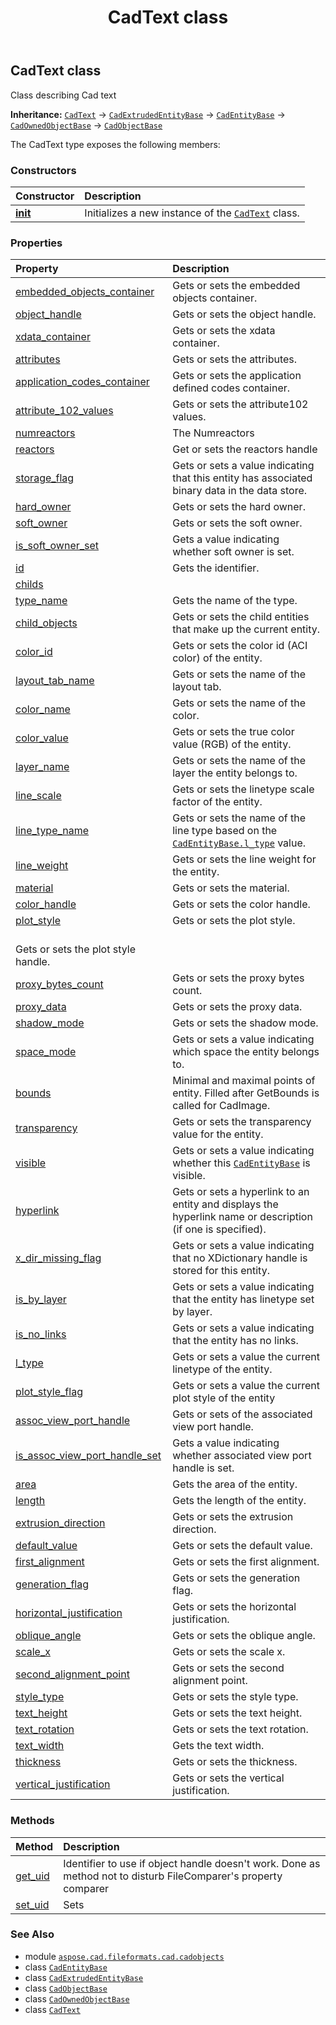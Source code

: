 ﻿---
title: CadText class
second_title: Aspose.CAD for Python via .NET API References
description: 
type: docs
weight: 1260
url: /python-net/aspose.cad.fileformats.cad.cadobjects/cadtext/
is_root: false
---

## CadText class

Class describing Cad text



**Inheritance:** [`CadText`](/cad/python-net/aspose.cad.fileformats.cad.cadobjects/cadtext) → 
[`CadExtrudedEntityBase`](/cad/python-net/aspose.cad.fileformats.cad.cadobjects/cadextrudedentitybase) → 
[`CadEntityBase`](/cad/python-net/aspose.cad.fileformats.cad.cadobjects/cadentitybase) → 
[`CadOwnedObjectBase`](/cad/python-net/aspose.cad.fileformats.cad.cadobjects/cadownedobjectbase) → 
[`CadObjectBase`](/cad/python-net/aspose.cad.fileformats.cad.cadobjects/cadobjectbase)



The CadText type exposes the following members:

### Constructors
| Constructor | Description |
| :- | :- |
| [__init__](/cad/python-net/aspose.cad.fileformats.cad.cadobjects/cadtext/__init__/#) | Initializes a new instance of the [`CadText`](/cad/python-net/aspose.cad.fileformats.cad.cadobjects/cadtext) class. |


### Properties
| Property | Description |
| :- | :- |
| [embedded_objects_container](/cad/python-net/aspose.cad.fileformats.cad.cadobjects/cadtext/embedded_objects_container) | Gets or sets the embedded objects container. |
| [object_handle](/cad/python-net/aspose.cad.fileformats.cad.cadobjects/cadtext/object_handle) | Gets or sets the object handle. |
| [xdata_container](/cad/python-net/aspose.cad.fileformats.cad.cadobjects/cadtext/xdata_container) | Gets or sets the xdata container. |
| [attributes](/cad/python-net/aspose.cad.fileformats.cad.cadobjects/cadtext/attributes) | Gets or sets the attributes. |
| [application_codes_container](/cad/python-net/aspose.cad.fileformats.cad.cadobjects/cadtext/application_codes_container) | Gets or sets the application defined codes container. |
| [attribute_102_values](/cad/python-net/aspose.cad.fileformats.cad.cadobjects/cadtext/attribute_102_values) | Gets or sets the attribute102 values. |
| [numreactors](/cad/python-net/aspose.cad.fileformats.cad.cadobjects/cadtext/numreactors) | The Numreactors |
| [reactors](/cad/python-net/aspose.cad.fileformats.cad.cadobjects/cadtext/reactors) | Get or sets the reactors handle |
| [storage_flag](/cad/python-net/aspose.cad.fileformats.cad.cadobjects/cadtext/storage_flag) | Gets or sets a value indicating that this entity has associated binary data in the data store. |
| [hard_owner](/cad/python-net/aspose.cad.fileformats.cad.cadobjects/cadtext/hard_owner) | Gets or sets the hard owner. |
| [soft_owner](/cad/python-net/aspose.cad.fileformats.cad.cadobjects/cadtext/soft_owner) | Gets or sets the soft owner. |
| [is_soft_owner_set](/cad/python-net/aspose.cad.fileformats.cad.cadobjects/cadtext/is_soft_owner_set) | Gets a value indicating whether soft owner is set. |
| [id](/cad/python-net/aspose.cad.fileformats.cad.cadobjects/cadtext/id) | Gets the identifier. |
| [childs](/cad/python-net/aspose.cad.fileformats.cad.cadobjects/cadtext/childs) |  |
| [type_name](/cad/python-net/aspose.cad.fileformats.cad.cadobjects/cadtext/type_name) | Gets the name of the type. |
| [child_objects](/cad/python-net/aspose.cad.fileformats.cad.cadobjects/cadtext/child_objects) | Gets or sets the child entities that make up the current entity. |
| [color_id](/cad/python-net/aspose.cad.fileformats.cad.cadobjects/cadtext/color_id) | Gets or sets the color id (ACI color) of the entity. |
| [layout_tab_name](/cad/python-net/aspose.cad.fileformats.cad.cadobjects/cadtext/layout_tab_name) | Gets or sets the name of the layout tab. |
| [color_name](/cad/python-net/aspose.cad.fileformats.cad.cadobjects/cadtext/color_name) | Gets or sets the name of the color. |
| [color_value](/cad/python-net/aspose.cad.fileformats.cad.cadobjects/cadtext/color_value) | Gets or sets the true color value (RGB) of the entity. |
| [layer_name](/cad/python-net/aspose.cad.fileformats.cad.cadobjects/cadtext/layer_name) | Gets or sets the name of the layer the entity belongs to. |
| [line_scale](/cad/python-net/aspose.cad.fileformats.cad.cadobjects/cadtext/line_scale) | Gets or sets the linetype scale factor of the entity. |
| [line_type_name](/cad/python-net/aspose.cad.fileformats.cad.cadobjects/cadtext/line_type_name) | Gets or sets the name of the line type based on the [`CadEntityBase.l_type`](/cad/python-net/aspose.cad.fileformats.cad.cadobjects/cadentitybase#l_type) value. |
| [line_weight](/cad/python-net/aspose.cad.fileformats.cad.cadobjects/cadtext/line_weight) | Gets or sets the line weight for the entity. |
| [material](/cad/python-net/aspose.cad.fileformats.cad.cadobjects/cadtext/material) | Gets or sets the material. |
| [color_handle](/cad/python-net/aspose.cad.fileformats.cad.cadobjects/cadtext/color_handle) | Gets or sets the color handle. |
| [plot_style](/cad/python-net/aspose.cad.fileformats.cad.cadobjects/cadtext/plot_style) | Gets or sets the plot style.<br/>Gets or sets the plot style handle. |
| [proxy_bytes_count](/cad/python-net/aspose.cad.fileformats.cad.cadobjects/cadtext/proxy_bytes_count) | Gets or sets the proxy bytes count. |
| [proxy_data](/cad/python-net/aspose.cad.fileformats.cad.cadobjects/cadtext/proxy_data) | Gets or sets the proxy data. |
| [shadow_mode](/cad/python-net/aspose.cad.fileformats.cad.cadobjects/cadtext/shadow_mode) | Gets or sets the shadow mode. |
| [space_mode](/cad/python-net/aspose.cad.fileformats.cad.cadobjects/cadtext/space_mode) | Gets or sets a value indicating which space the entity belongs to. |
| [bounds](/cad/python-net/aspose.cad.fileformats.cad.cadobjects/cadtext/bounds) | Minimal and maximal points of entity. Filled after GetBounds is called for CadImage. |
| [transparency](/cad/python-net/aspose.cad.fileformats.cad.cadobjects/cadtext/transparency) | Gets or sets the transparency value for the entity. |
| [visible](/cad/python-net/aspose.cad.fileformats.cad.cadobjects/cadtext/visible) | Gets or sets a value indicating whether this [`CadEntityBase`](/cad/python-net/aspose.cad.fileformats.cad.cadobjects/cadentitybase) is visible. |
| [hyperlink](/cad/python-net/aspose.cad.fileformats.cad.cadobjects/cadtext/hyperlink) | Gets or sets a hyperlink to an entity and displays the hyperlink name or description (if one is specified). |
| [x_dir_missing_flag](/cad/python-net/aspose.cad.fileformats.cad.cadobjects/cadtext/x_dir_missing_flag) | Gets or sets a value indicating that no XDictionary handle is stored for this entity. |
| [is_by_layer](/cad/python-net/aspose.cad.fileformats.cad.cadobjects/cadtext/is_by_layer) | Gets or sets a value indicating that the entity has linetype set by layer. |
| [is_no_links](/cad/python-net/aspose.cad.fileformats.cad.cadobjects/cadtext/is_no_links) | Gets or sets a value indicating that the entity has no links. |
| [l_type](/cad/python-net/aspose.cad.fileformats.cad.cadobjects/cadtext/l_type) | Gets or sets a value the current linetype of the entity. |
| [plot_style_flag](/cad/python-net/aspose.cad.fileformats.cad.cadobjects/cadtext/plot_style_flag) | Gets or sets a value the current plot style of the entity |
| [assoc_view_port_handle](/cad/python-net/aspose.cad.fileformats.cad.cadobjects/cadtext/assoc_view_port_handle) | Gets or sets of the associated view port handle. |
| [is_assoc_view_port_handle_set](/cad/python-net/aspose.cad.fileformats.cad.cadobjects/cadtext/is_assoc_view_port_handle_set) | Gets a value indicating whether associated view port handle is set. |
| [area](/cad/python-net/aspose.cad.fileformats.cad.cadobjects/cadtext/area) | Gets the area of the entity. |
| [length](/cad/python-net/aspose.cad.fileformats.cad.cadobjects/cadtext/length) | Gets the length of the entity. |
| [extrusion_direction](/cad/python-net/aspose.cad.fileformats.cad.cadobjects/cadtext/extrusion_direction) | Gets or sets the extrusion direction. |
| [default_value](/cad/python-net/aspose.cad.fileformats.cad.cadobjects/cadtext/default_value) | Gets or sets the default value. |
| [first_alignment](/cad/python-net/aspose.cad.fileformats.cad.cadobjects/cadtext/first_alignment) | Gets or sets the first alignment. |
| [generation_flag](/cad/python-net/aspose.cad.fileformats.cad.cadobjects/cadtext/generation_flag) | Gets or sets the generation flag. |
| [horizontal_justification](/cad/python-net/aspose.cad.fileformats.cad.cadobjects/cadtext/horizontal_justification) | Gets or sets the horizontal justification. |
| [oblique_angle](/cad/python-net/aspose.cad.fileformats.cad.cadobjects/cadtext/oblique_angle) | Gets or sets the oblique angle. |
| [scale_x](/cad/python-net/aspose.cad.fileformats.cad.cadobjects/cadtext/scale_x) | Gets or sets the scale x. |
| [second_alignment_point](/cad/python-net/aspose.cad.fileformats.cad.cadobjects/cadtext/second_alignment_point) | Gets or sets the second alignment point. |
| [style_type](/cad/python-net/aspose.cad.fileformats.cad.cadobjects/cadtext/style_type) | Gets or sets the style type. |
| [text_height](/cad/python-net/aspose.cad.fileformats.cad.cadobjects/cadtext/text_height) | Gets or sets the text height. |
| [text_rotation](/cad/python-net/aspose.cad.fileformats.cad.cadobjects/cadtext/text_rotation) | Gets or sets the text rotation. |
| [text_width](/cad/python-net/aspose.cad.fileformats.cad.cadobjects/cadtext/text_width) | Gets the text width. |
| [thickness](/cad/python-net/aspose.cad.fileformats.cad.cadobjects/cadtext/thickness) | Gets or sets the thickness. |
| [vertical_justification](/cad/python-net/aspose.cad.fileformats.cad.cadobjects/cadtext/vertical_justification) | Gets or sets the vertical justification. |


### Methods
| Method | Description |
| :- | :- |
| [get_uid](/cad/python-net/aspose.cad.fileformats.cad.cadobjects/cadtext/get_uid/#) | Identifier to use if object handle doesn't work. Done as method not to disturb FileComparer's property comparer |
| [set_uid](/cad/python-net/aspose.cad.fileformats.cad.cadobjects/cadtext/set_uid/#str) | Sets |



### See Also
* module [`aspose.cad.fileformats.cad.cadobjects`](..)
* class [`CadEntityBase`](/cad/python-net/aspose.cad.fileformats.cad.cadobjects/cadentitybase)
* class [`CadExtrudedEntityBase`](/cad/python-net/aspose.cad.fileformats.cad.cadobjects/cadextrudedentitybase)
* class [`CadObjectBase`](/cad/python-net/aspose.cad.fileformats.cad.cadobjects/cadobjectbase)
* class [`CadOwnedObjectBase`](/cad/python-net/aspose.cad.fileformats.cad.cadobjects/cadownedobjectbase)
* class [`CadText`](/cad/python-net/aspose.cad.fileformats.cad.cadobjects/cadtext)
